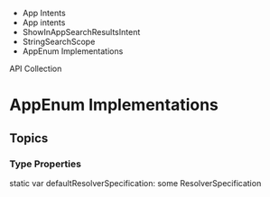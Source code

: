 

- App Intents
- App intents
- ShowInAppSearchResultsIntent
- StringSearchScope
-  AppEnum Implementations 

API Collection

# AppEnum Implementations

## Topics

### Type Properties

static var defaultResolverSpecification: some ResolverSpecification

